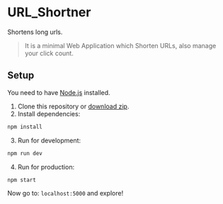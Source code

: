 # URL_Shortner
Shortens long urls.

>  It is a minimal Web Application which Shorten URLs, also manage your click count.

## Setup

You need to have [Node.js](https://nodejs.org/) installed.

1. Clone this repository or [download zip](https://github.com/sanyam99ag/URL_Shortner/archive/master.zip).
2. Install dependencies: 
```sh
npm install
```
3. Run for development: 
```sh
npm run dev
```
4. Run for production: 
```sh
npm start
```
Now go to: `localhost:5000` and explore!
